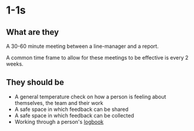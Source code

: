 # 1-1s

## What are they

A 30-60 minute meeting between a line-manager and a report.

A common time frame to allow for these meetings to be effective is every 2 weeks.

## They should be

* A general temperature check on how a person is feeling about themselves, the team and their work
* A safe space in which feedback can be shared
* A safe space in which feedback can be collected
* Working through a person's [logbook](https://github.com/wellcomecollection/docs/tree/3aeb0da245b02b83d4da1a3eb48b0e2e14f852b4/people/logbooks/README.md)

